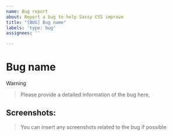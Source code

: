 ```yaml
---
name: Bug report
about: Report a bug to help Sassy CSS improve
title: "[BUG] Bug name"
labels: 'type: bug'
assignees: ''

---
```


# Bug name

> [!WARNING]
> > Please provide a detailed information of the bug here, 

## Screenshots:
> You can insert any screenshots related to the bug if possible
